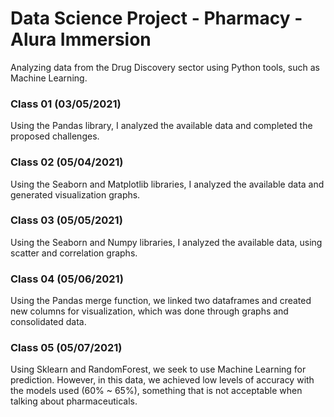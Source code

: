 # Data Science Project - Pharmacy - Alura Immersion

Analyzing data from the Drug Discovery sector using Python tools, such as Machine Learning.

### Class 01 (03/05/2021)
Using the Pandas library, I analyzed the available data and completed the proposed challenges.

### Class 02 (05/04/2021)
Using the Seaborn and Matplotlib libraries, I analyzed the available data and generated visualization graphs.

### Class 03 (05/05/2021)
Using the Seaborn and Numpy libraries, I analyzed the available data, using scatter and correlation graphs.

### Class 04 (05/06/2021)
Using the Pandas merge function, we linked two dataframes and created new columns for visualization, which was done through graphs and consolidated data.

### Class 05 (05/07/2021)
Using Sklearn and RandomForest, we seek to use Machine Learning for prediction. However, in this data, we achieved low levels of accuracy with the models used (60% ~ 65%), something that is not acceptable when talking about pharmaceuticals.
